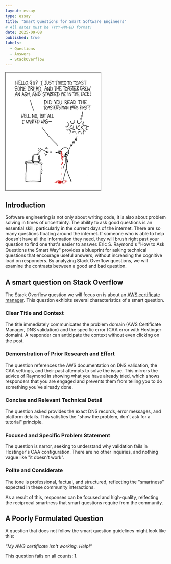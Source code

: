 ```yaml
---
layout: essay
type: essay
title: "Smart Questions for Smart Software Engineers"
# All dates must be YYYY-MM-DD format!
date: 2025-09-08
published: true
labels:
  - Questions
  - Answers
  - StackOverflow
---
```


<img width="300px" class="rounded float-start pe-4" src="../img/smart-questions/rtfm.png">

## Introduction

Software engineering is not only about writing code, it is also about problem solving in times of uncertainty. The ability to ask good questions is an essential skill, particularly in the current days of the internet. There are so many questions floating around the internet. If someone who is able to help doesn't have all the information they need, they will brush right past your question to find one that's easier to answer. Eric S. Raymond's "How to Ask Questions the Smart Way" provides a blueprint for asking technical questions that encourage useful answers, without increasing the cognitive load on responders. By analyzing Stack Overflow questions, we will examine the contrasts between a good and bad question.

## A smart question on Stack Overflow

The Stack Overflow question we will focus on is about an [AWS certificate manager](http://www.catb.org/esr/faqs/smart-questions.html). This question exhibits several characteristics of a smart question.

### Clear Title and Context

The title immediately communicates the problem domain (AWS Certificate Manager, DNS validation) and the specific error (CAA error with Hostinger domain). A responder can anticipate the context without even clicking on the post.

### Demonstration of Prior Research and Effort

The question references the AWS documentation on DNS validation, the CAA settings, and their past attempts to solve the issue. This mirrors the advice of Raymond in showing what you have already tried, which shows responders that you are engaged and prevents them from telling you to do something you've already done.

### Concise and Relevant Technical Detail

The question asked provides the exact DNS records, error messages, and platform details. This satisfies the "show the problem, don't ask for a tutorial" principle. 

### Focused and Specific Problem Statement

The question is narror, seeking to understand why validation fails in Hostinger's CAA configuration. There are no other inquiries, and nothing vague like "it doesn't work".

### Polite and Considerate

The tone is professional, factual, and structured, reflecting the "smartness" expected in these community interactions.

As a result of this, responses can be focused and high-quality, relfecting the reciprocal smartness that smart questions require from the community.

## A Poorly Formulated Question

A question that does not follow the smart question guidelines might look like this:

*"My AWS certificate isn't working. Help!"*

This question fails on all counts:
1. 
